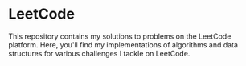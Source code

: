 # LeetCode
This repository contains my solutions to problems on the LeetCode platform. Here, you'll find my implementations of algorithms and data structures for various challenges I tackle on LeetCode. 

